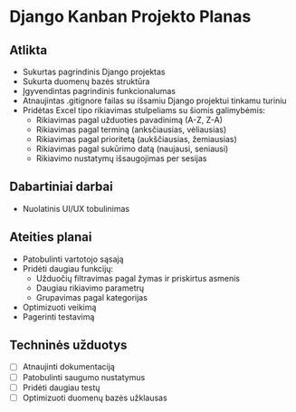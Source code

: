 # Django Kanban Projekto Planas

## Atlikta
- Sukurtas pagrindinis Django projektas
- Sukurta duomenų bazės struktūra
- Įgyvendintas pagrindinis funkcionalumas
- Atnaujintas .gitignore failas su išsamiu Django projektui tinkamu turiniu
- Pridėtas Excel tipo rikiavimas stulpeliams su šiomis galimybėmis:
  - Rikiavimas pagal užduoties pavadinimą (A-Z, Z-A)
  - Rikiavimas pagal terminą (anksčiausias, vėliausias)
  - Rikiavimas pagal prioritetą (aukščiausias, žemiausias)
  - Rikiavimas pagal sukūrimo datą (naujausi, seniausi)
  - Rikiavimo nustatymų išsaugojimas per sesijas

## Dabartiniai darbai
- Nuolatinis UI/UX tobulinimas

## Ateities planai
- Patobulinti vartotojo sąsają
- Pridėti daugiau funkcijų:
  - Užduočių filtravimas pagal žymas ir priskirtus asmenis
  - Daugiau rikiavimo parametrų
  - Grupavimas pagal kategorijas
- Optimizuoti veikimą
- Pagerinti testavimą

## Techninės užduotys
- [ ] Atnaujinti dokumentaciją
- [ ] Patobulinti saugumo nustatymus
- [ ] Pridėti daugiau testų
- [ ] Optimizuoti duomenų bazės užklausas 